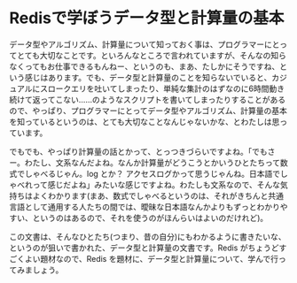 # Redisで学ぼうデータ型と計算量の基本

データ型やアルゴリズム、計算量について知っておく事は、プログラマーにとってとても大切なことです。といろんなところで言われていますが、そんなの知らなくってもお仕事できるもんねー、というのも、まあ、たしかにそうですね、という感じはあります。でも、データ型と計算量のことを知らないでいると、カジュアルにスロークエリを吐いてしまったり、単純な集計のはずなのに6時間動き続けて返ってこない……のようなスクリプトを書いてしまったりすることがあるので、やっぱり、プログラマーにとってデータ型やアルゴリズム、計算量の基本を知っているというのは、とても大切なことなんじゃないかな、とわたしは思っています。

でもでも、やっぱり計算量の話とかって、とっつきづらいですよね。「でもさー。わたし、文系なんだよね。なんか計算量がどうこうとかいうひとたちって数式でしゃべるじゃん。log とか？ アクセスログかって思うじゃんね。日本語でしゃべれって感じだよね」みたいな感じですよね。わたしも文系なので、そんな気持ちはよくわかります(まあ、数式でしゃべるというのは、それがきちんと共通言語として通用する人たちの間では、曖昧な日本語なんかよりもずっとわかりやすい、というのはあるので、それを使うのがほんらいはよいのだけれど)。

この文書は、そんなひとたち(つまり、昔の自分)にもわかるように書きたいな、というのが狙いで書かれた、データ型と計算量の文書です。Redis がちょうどすごくよい題材なので、Redis を題材に、データ型と計算量について、学んで行ってみましょう。